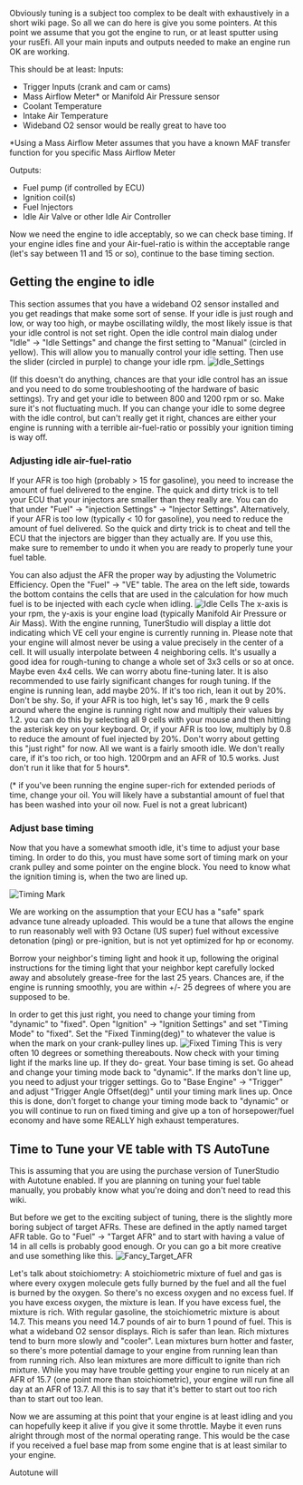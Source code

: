 Obviously tuning is a subject too complex to be dealt with exhaustively in a short wiki page. So all we can do here is give you some pointers. At this point we assume that you got the engine to run, or at least sputter using your rusEfi. All your main inputs and outputs needed to make an engine run OK are working. 

This should be at least:
Inputs:
- Trigger Inputs (crank and cam or cams)
- Mass Airflow Meter* or Manifold Air Pressure sensor
- Coolant Temperature
- Intake Air Temperature
- Wideband O2 sensor would be really great to have too

*Using a Mass Airflow Meter assumes that you have a known MAF transfer function for you specific Mass Airflow Meter

Outputs:
- Fuel pump (if controlled by ECU)
- Ignition coil(s)
- Fuel Injectors
- Idle Air Valve or other Idle Air Controller

Now we need the engine to idle acceptably, so we can check base timing. If your engine idles fine and your Air-fuel-ratio is within the acceptable range (let's say between 11 and 15 or so), continue to the base timing section.

## Getting the engine to idle
This section assumes that you have a wideband O2 sensor installed and you get readings that make some sort of sense. 
If your idle is just rough and low, or way too high, or maybe oscillating wildly, the most likely issue is that your idle control is not set right. Open the idle control main dialog under "Idle" -> "Idle Settings" and change the first setting to "Manual" (circled in yellow). This will allow you to manually control your idle setting. Then use the slider (circled in purple) to change your idle rpm.
![Idle_Settings](Images/Initial_Setup_Images/Manual_idle.png)

(If this doesn't do anything, chances are that your idle control has an issue and you need to do some troubleshooting of the hardware of basic settings). Try and get your idle to between 800 and 1200 rpm or so. Make sure it's not fluctuating much. 
If you can change your idle to some degree with the idle control, but can't really get it right, chances are either your engine is running with a terrible air-fuel-ratio or possibly your ignition timing is way off. 

### Adjusting idle air-fuel-ratio
If your AFR is too high (probably > 15 for gasoline), you need to increase the amount of fuel delivered to the engine. The quick and dirty trick is to tell your ECU that your injectors are smaller than they really are. You can do that under "Fuel" -> "injection Settings" -> "Injector Settings". Alternatively, if your AFR is too low (typically < 10 for gasoline), you need to reduce the amount of fuel delivered. So the quick and dirty trick is to cheat and tell the ECU that the injectors are bigger than they actually are. 
If you use this, make sure to remember to undo it when you are ready to properly tune your fuel table.

You can also adjust the AFR the proper way by adjusting the Volumetric Efficiency. Open the "Fuel" -> "VE" table. The area on the left side, towards the bottom contains the cells that are used in the calculation for how much fuel is to be injected with each cycle when idling. 
![Idle Cells](Images/Initial_Setup_Images/idle_cells.png)
The x-axis is your rpm, the y-axis is your engine load (typically Manifold Air Pressure or Air Mass). With the engine running, TunerStudio will display a little dot indicating which VE cell your engine is currently running in. Please note that your engine will almost never be using a value precisely in the center of a cell. It will usually interpolate between 4 neighboring cells. It's usually a good idea for rough-tuning to change a whole set of 3x3 cells or so at once. Maybe even 4x4 cells. We can worry abotu fine-tuning later. It is also recommended to use fairly significant changes for rough tuning. If the engine is running lean, add maybe 20%. If it's too rich, lean it out by 20%. Don't be shy. So, if your AFR is too high, let's say 16 , mark the 9 cells around where the engine is running right now and multiply their values by 1.2. you can do this by selecting all 9 cells with your mouse and then hitting the asterisk key on your keyboard. Or, if your AFR is too low, multiply by 0.8 to reduce the amount of fuel injected by 20%.
Don't worry about getting this "just right" for now. All we want is a fairly smooth idle. We don't really care, if it's too rich, or too high. 1200rpm and an AFR of 10.5 works. Just don't run it like that for 5 hours*. 

(* if you've been running the engine super-rich for extended periods of time, change your oil. You will likely have a substantial amount of fuel that has been washed into your oil now. Fuel is not a great lubricant)

### Adjust base timing
Now that you have a somewhat smooth idle, it's time to adjust your base timing. In order to do this, you must have some sort of timing mark on your crank pulley and some pointer on the engine block. You need to know what the ignition timing is, when the two are lined up.

![Timing Mark](https://www.wikihow.com/images/thumb/5/5a/Adjust-Timing-Step-3-Version-3.jpg/aid1389196-v4-728px-Adjust-Timing-Step-3-Version-3.jpg)

We are working on the assumption that your ECU has a "safe" spark advance tune already uploaded. This would be a tune that allows the engine to run reasonably well with 93 Octane (US super) fuel without excessive detonation (ping) or pre-ignition, but is not yet optimized for hp or economy.

Borrow your neighbor's timing light and hook it up, following the original instructions for the timing light that your neighbor kept carefully locked away and absolutely grease-free for the last 25 years. Chances are, if the engine is running smoothly, you are within +/- 25 degrees of where you are supposed to be. 

In order to get this just right, you need to change your timing from "dynamic" to "fixed". Open "Ignition" -> "Ignition Settings" and set "Timing Mode" to "fixed". Set the "Fixed Tinming(deg)" to whatever the value is when the mark on your crank-pulley lines up. 
![Fixed Timing](Images/Initial_Setup_Images/Fixed_timing.png)
This is very often 10 degrees or something thereabouts. Now check with your timing light if the marks line up. If they do- great. Your base timing is set. Go ahead and change your timing mode back to "dynamic".
If the marks don't line up, you need to adjust your trigger settings. Go to "Base Engine" -> "Trigger" and adjust "Trigger Angle Offset(deg)" until your timing mark lines up. 
Once this is done, don't forget to change your timing mode back to "dynamic" or you will continue to run on fixed timing and give up a ton of horsepower/fuel economy and have some REALLY high exhaust temperatures. 

## Time to Tune your VE table with TS AutoTune
This is assuming that you are using the purchase version of TunerStudio with Autotune enabled. If you are planning on tuning your fuel table manually, you probably know what you're doing and don't need to read this wiki.

But before we get to the exciting subject of tuning, there is the slightly more boring subject of target AFRs. These are defined in the aptly named target AFR table. Go to "Fuel" -> "Target AFR" and to start with having a value of 14 in all cells is probably good enough. Or you can go a bit more creative and use something like this.
![Fancy_Target_AFR](Images/Initial_Setup_Images/Target_AFR_table.png)

Let's talk about stoichiometry: 
A stoichiometric mixture of fuel and gas is where every oxygen molecule gets fully burned by the fuel and all the fuel is burned by the oxygen. So there's no excess oxygen and no excess fuel. If you have excess oxygen, the mixture is lean. If you have excess fuel, the mixture is rich. With regular gasoline, the stoichiometric mixture is about 14.7. This means you need 14.7 pounds of air to burn 1 pound of fuel. This is what a wideband O2 sensor displays. 
Rich is safer than lean. Rich mixtures tend to burn more slowly and "cooler". Lean mixtures burn hotter and faster, so there's more potential damage to your engine from running lean than from running rich. Also lean mixtures are more difficult to ignite than rich mixture. While you may have trouble getting your engine to run nicely at an AFR of 15.7 (one point more than stoichiometric), your engine will run fine all day at an AFR of 13.7. 
All this is to say that it's better to start out too rich than to start out too lean.

Now we are assuming at this point that your engine is at least idling and you can hopefully keep it alive if you give it some throttle. Maybe it even runs alright through most of the normal operating range. This would be the case if you received a fuel base map from some engine that is at least similar to your engine. 

Autotune will 


